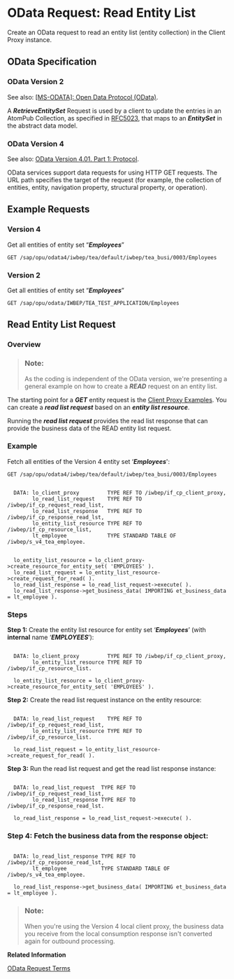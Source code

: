 <!-- loiob810028e2fba48ea918c67f88fca18d9 -->

# OData Request: Read Entity List

Create an OData request to read an entity list \(entity collection\) in the Client Proxy instance.



<a name="loiob810028e2fba48ea918c67f88fca18d9__section_mcy_14f_ttb"/>

## OData Specification



### OData Version 2

See also: [\[MS-ODATA\]: Open Data Protocol \(OData\)](https://docs.microsoft.com/en-us/openspecs/windows_protocols/ms-odata).

A ***RetrieveEntitySet*** Request is used by a client to update the entries in an AtomPub Collection, as specified in [RFC5023](https://www.rfc-editor.org/rfc/rfc5023.txt), that maps to an ***EntitySet*** in the abstract data model.



### OData Version 4

See also: [OData Version 4.01. Part 1: Protocol](https://docs.oasis-open.org/odata/odata/v4.01/odata-v4.01-part1-protocol.html).

OData services support data requests for using HTTP GET requests. The URL path specifies the target of the request \(for example, the collection of entities, entity, navigation property, structural property, or operation\).



<a name="loiob810028e2fba48ea918c67f88fca18d9__section_ykt_q4f_ttb"/>

## Example Requests



### Version 4

Get all entities of entity set “***Employees***”

```
GET /sap/opu/odata4/iwbep/tea/default/iwbep/tea_busi/0003/Employees
```



### Version 2

Get all entities of entity set “***Employees***”

```
GET /sap/opu/odata/IWBEP/TEA_TEST_APPLICATION/Employees
```



<a name="loiob810028e2fba48ea918c67f88fca18d9__section_xbr_xpf_ttb"/>

## Read Entity List Request



### Overview

> ### Note:  
> As the coding is independent of the OData version, we're presenting a general example on how to create a ***READ*** request on an entity list.

The starting point for a ***GET*** entity request is the [Client Proxy Examples](client-proxy-examples-7984f71.md). You can create a ***read list request*** based on an ***entity list resource***.

Running the ***read list request*** provides the read list response that can provide the business data of the READ entity list request.



### Example

Fetch all entities of the Version 4 entity set ‘***Employees***':

```
GET /sap/opu/odata4/iwbep/tea/default/iwbep/tea_busi/0003/Employees
```

```

  DATA: lo_client_proxy         TYPE REF TO /iwbep/if_cp_client_proxy,
        lo_read_list_request    TYPE REF TO /iwbep/if_cp_request_read_list,
        lo_read_list_response   TYPE REF TO /iwbep/if_cp_response_read_lst,
        lo_entity_list_resource TYPE REF TO /iwbep/if_cp_resource_list,
        lt_employee             TYPE STANDARD TABLE OF /iwbep/s_v4_tea_employee.


  lo_entity_list_resource = lo_client_proxy->create_resource_for_entity_set( 'EMPLOYEES' ).
  lo_read_list_request = lo_entity_list_resource->create_request_for_read( ).
  lo_read_list_response = lo_read_list_request->execute( ).
  lo_read_list_response->get_business_data( IMPORTING et_business_data = lt_employee ).
```



### Steps

**Step 1:** Create the entity list resource for entity set ‘***Employees***’ \(with **internal** name ‘***EMPLOYEES***’\):

```

  DATA: lo_client_proxy         TYPE REF TO /iwbep/if_cp_client_proxy,
        lo_entity_list_resource TYPE REF TO /iwbep/if_cp_resource_list.

  lo_entity_list_resource = lo_client_proxy->create_resource_for_entity_set( 'EMPLOYEES' ).

```

**Step 2:** Create the read list request instance on the entity resource:

```

  DATA: lo_read_list_request    TYPE REF TO /iwbep/if_cp_request_read_list,
        lo_entity_list_resource TYPE REF TO /iwbep/if_cp_resource_list.

  lo_read_list_request = lo_entity_list_resource->create_request_for_read( ).

```

**Step 3:** Run the read list request and get the read list response instance:

```

  DATA: lo_read_list_request  TYPE REF TO /iwbep/if_cp_request_read_list,
        lo_read_list_response TYPE REF TO /iwbep/if_cp_response_read_lst.

  lo_read_list_response = lo_read_list_request->execute( ).
```



### **Step 4:** Fetch the business data from the response object:

```

  DATA: lo_read_list_response TYPE REF TO /iwbep/if_cp_response_read_lst,
        lt_employee           TYPE STANDARD TABLE OF /iwbep/s_v4_tea_employee.

  lo_read_list_response->get_business_data( IMPORTING et_business_data = lt_employee ).
```

> ### Note:  
> When you're using the Version 4 local client proxy, the business data you receive from the local consumption response isn't converted again for outbound processing.

**Related Information**  


[OData Request Terms](odata-request-terms-a3b0e95.md "An overview of some OData Request terminology.")

